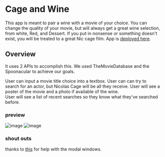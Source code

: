 # Cage and Wine

This app is meant to pair a wine with a movie of your choice.  You can change the quality of your movie, but will always get a great wine selection, from white,
Red, and Dessert.  If you put in nonsense or something doesn't exist, you will be treated to a great Nic cage film. App is [deployed here](https://bootcamp-project1.github.io/The-wine-cage/).

## Overview

It uses 2 APIs to accomplish this.
We used TheMovieDatabase and the Spoonacular to achieve our goals.

User can input a movie title choice into a textbox.
User can can try to search for an actor, but Nicolas Cage will be all they receive.
User will see a poster of the movie and a photo if available of the wine.  
User will see a list of recent searches so they know what they've searched before.

### preview

![image](https://user-images.githubusercontent.com/78326815/114804243-a11a1c00-9d66-11eb-83fa-786433d77f8c.png)
![image](https://user-images.githubusercontent.com/78326815/114804321-bee78100-9d66-11eb-8d00-440f6d1200a4.png)
### shout outs

thanks to [this](https://www.creative-tim.com/learning-lab/tailwind-starter-kit/documentation/javascript/modals/regular) for help with the modal windows.
